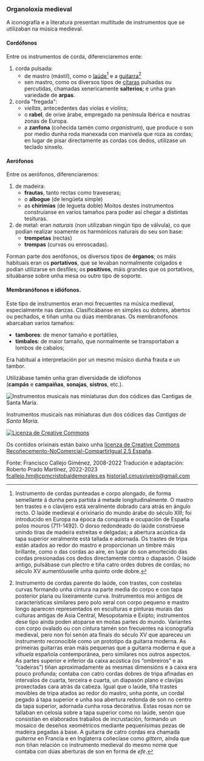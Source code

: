 ### Organoloxía medieval

A iconografía e a literatura presentan multitude de instrumentos que se utilizaban na música medieval.

#### Cordófonos
Entre os instrumentos de corda, diferenciaremos ente:
1. corda pulsada: 
	- de mastro (mástil), como o [laúde](https://gl.wikipedia.org/wiki/La%C3%BAde)[^def:Laúde] e a [guitarra](https://es.wikipedia.org/wiki/Guitarra)[^def:Guitarra] 
	- sen mastro, como os diversos tipos de [cítaras](https://es.wikipedia.org/wiki/C%C3%ADtara) pulsadas ou percutidas, chamadas xenericamente **salterios**; e unha gran variedade de **arpas**. 
2. corda "fregada":
	- *viellas*, antecedentes das violas e violíns; 
	- o **rabel**, de orixe árabe, empregado na península Ibérica e noutras zonas de Europa. 
	- a **zanfona** (coñecida tamén como _organistrum_),  que produce o son por medio dunha roda manexada con manivela que roza as cordas; en lugar de pisar directamente as cordas cos dedos, utilízase un teclado sinxelo.

[^def:Laúde]: Instrumento de cordas punteadas e corpo alongado, de forma semellante á dunha pera partida á metade longitudinalmente. O mastro ten trastes e o clavijero está xeralmente dobrado cara atrás en ángulo recto.  O laúde medieval é orixinario do mundo árabe do século XIII; foi introducido en Europa na época da conquista e ocupación de España polos mouros (711-1492). O dorso redondeado do laúde constrúese unindo tiras de madeira estreitas e delgadas; a abertura acústica da tapa superior xeralmente está tallada e adornada. Os trastes de tripa están atados ao redor do mastro e proporcionan un timbre máis brillante, como o das cordas ao aire, en lugar do son amortecido das cordas presionadas cos dedos directamente contra o diapasón. O laúde antigo, pulsábase cun plectro e tiña catro ordes dobres de cordas; no século XV aumentóuselle unha quinto orde dobre.

[^def:Guitarra]: Instrumento de cordas parente do laúde, con trastes, con costelas curvas formando unha cintura na parte media do corpo e con tapa posterior plana ou lixeiramente curva. Instrumentos moi antigos de características similares pero polo xeral con corpo pequeno e mastro longo aparecen representados en esculturas e pinturas murais das culturas antigas de Asia Central, Mesopotamia e Exipto; instrumentos dese tipo aínda poden atoparse en moitas partes do mundo. Variantes con corpo ovalado ou con cintura tamén son frecuentes na iconografía medieval, pero non foi senón ata finais do século XV que apareceu un instrumento reconocible como un prototipo da guitarra moderna. As primeiras guitarras eran máis pequenas que a guitarra moderna e que a *vihuela* española contemporánea, pero similares nos outros aspectos. As partes superior e inferior da caixa acústica (os “ombreiros” e as “cadeiras”) tiñan aproximadamente as mesmas dimensións e a caixa era pouco profunda; contaba con catro cordas dobres de tripa afinadas en intervalos de cuarta, terceira e cuarta, un diapasón plano e clavijas proxectadas cara atrás da cabeza. Igual que o laúde, tiña trastes movibles de tripa atados ao redor do mastro, unha ponte, un cordal pegado á tapa superior e unha soa abertura redonda de son no centro da tapa superior, adornada cunha rosa decorativa. Estas rosas non se tallaban en celosía sobre a tapa superior como no laúde, senón que consistían en elaborados traballos de incrustación, formando un mosaico de deseños xeométricos mediante pequenísimas pezas de madeira pegadas á base. A guitarra de catro cordas era chamada *guiterne* en Francia e en Inglaterra coñecíase como *gittern*, aínda que non tiñan relación co instrumento medieval do mesmo nome que contaba con dúas aberturas de son en forma de *efe*.

#### Aerófonos
Entre os aerófonos, diferenciaremos:
1. de madeira:
	- **frautas**, tanto rectas como traveseras; 
	- o **albogue** (de lengüeta simple)
	- as **chirimías** (de legueta doble) 
	Moitos destes instrumentos construíanse en varios tamaños para poder así chegar a distintas tesituras.
2. de metal: eran _naturais_ (non utilizaban ningún tipo de válvula), co que podían realizar soamente os harmónicos naturais do seu son base: 
	- **trompetas** (rectas) 
	- **trompas** (curvas ou enroscadas).

Forman parte dos aerófonos, os diversos tipos de **órganos**; os máis habituais eran os **portativos**, que se levaban normalmente colgados e podían utilizarse en desfiles; os **positivos**, máis grandes que os portativos, situábanse sobre unha mesa ou outro tipo de soporte.

#### Membranófonos e idiófonos.
Este tipo de instrumentos eran moi frecuentes na música medieval, especialmente nas danzas. Clasificábanse en simples ou dobres, abertos ou pechados, e tiñan unha ou dúas membranas. Os membranófonos abarcaban varios tamaños: 
- **tambores**: de menor tamaño e portátiles,
- **timbales**: de maior tamaño, que normalmente se transportaban a lombos de cabalos;

Era habitual a interpretación por un mesmo músico dunha frauta e un tambor.

Utilizábase tamén unha gran diversidade de idiófonos (**campás** e **campaíñas**, **sonajas**, **sistros**, etc.).

![Instrumentos musicais nas miniaturas dun dos
códices das Cantigas de Santa María.](https://www.franciscocallejo.es/hm4/monodiaprofana/instrumentos.png)

Instrumentos musicais nas miniaturas dun dos códices das _Cantigas de Santa María_.

[![Licenza de Creative Commons](https://i.creativecommons.org/l/by-nc-sa/2.5/es/88x31.png)](http://creativecommons.org/licenses/by-nc-sa/2.5/es/)

Os contidos orixinais están baixo unha [licenza de Creative Commons Recoñecemento-NoComercial-CompartirIgual 2.5 España](http://creativecommons.org/licenses/by-nc-sa/2.5/es/).

Fonte: Francisco Callejo Giménez, 2008-2022
Tradución e adaptación: Roberto Prado Martínez, 2022-2023
[fcallejo.hm@cpmcristobaldemorales.es](mailto:fcallejo.hm@cpmcristobaldemorales.es)
[historia1.cmusviveiro@gmail.com](mailto:historia1.cmusviveiro@gmail.com)